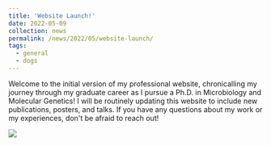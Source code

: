 ```yaml
---
title: 'Website Launch!'
date: 2022-05-09
collection: news
permalink: /news/2022/05/website-launch/
tags:
  - general
  - dogs
---
```


Welcome to the initial version of my professional website, chronicalling my journey through my graduate career as I pursue a Ph.D. in Microbiology and Molecular Genetics! I will be routinely updating this website to include new publications, posters, and talks. If you have any questions about my work or my experiences, don't be afraid to reach out!

<img src="guziordo.github.io/photos/News_Photos/poppy-site-launch.png"/>